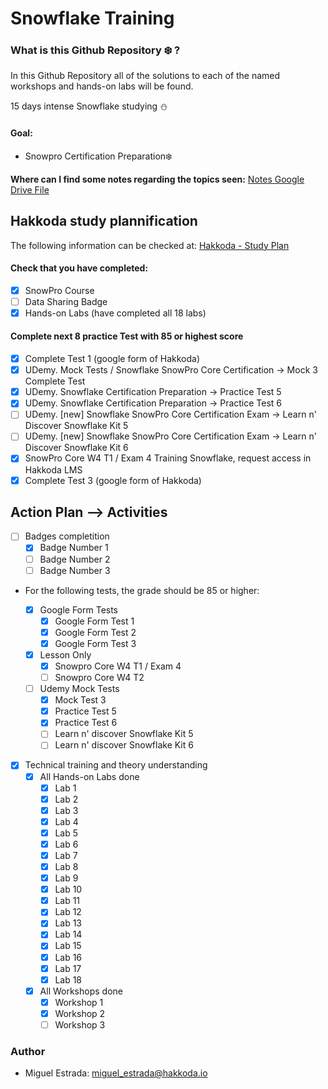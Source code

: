 # Snowflake Training

### What is this Github Repository :snowflake: ?

In this Github Repository all of the solutions to each of the named workshops and hands-on labs will be found.

15 days intense Snowflake studying :snowman:

#### Goal:

- Snowpro Certification Preparation:snowflake:


**Where can I find some notes regarding the topics seen:** [Notes Google Drive File](https://docs.google.com/document/d/162gV1g6Q9Sh7hvuc6Ji333HJc_IUs8Al03oEo9RLUgI/edit?usp=sharing)


## Hakkoda study plannification

The following information can be checked at: [Hakkoda - Study Plan](https://hakkoda.atlassian.net/wiki/spaces/OPERATIONS/pages/164203/Hakkoda+-+New+Hire+Onboarding+Process)

#### Check that you have completed:

- [x] SnowPro Course
- [ ] Data Sharing Badge
- [x] Hands-on Labs (have completed all 18 labs) 

#### Complete next 8 practice Test with 85 or highest score

- [x] Complete Test 1 (google form of Hakkoda)
- [x] UDemy. Mock Tests / Snowflake SnowPro Core Certification → Mock 3 Complete Test
- [x] UDemy. Snowflake Certification Preparation → Practice Test 5
- [x] UDemy. Snowflake Certification Preparation → Practice Test 6
- [ ] UDemy. [new] Snowflake SnowPro Core Certification Exam → Learn n' Discover Snowflake Kit 5
- [ ] UDemy. [new] Snowflake SnowPro Core Certification Exam → Learn n' Discover Snowflake Kit 6
- [x] SnowPro Core W4 T1 / Exam 4 Training Snowflake, request access in Hakkoda LMS
- [x] Complete Test 3 (google form of Hakkoda)

## Action Plan --> Activities

- [ ] Badges completition
  - [x] Badge Number 1
  - [ ] Badge Number 2
  - [ ] Badge Number 3

- For the following tests, the grade should be 85 or higher:

  - [x] Google Form Tests
    - [x] Google Form Test 1
    - [x] Google Form Test 2
    - [x] Google Form Test 3

  - [x] Lesson Only
    - [x] Snowpro Core W4 T1 / Exam 4
    - [ ] Snowpro Core W4 T2

  - [ ] Udemy Mock Tests
    - [x] Mock Test 3
    - [x] Practice Test 5 
    - [x] Practice Test 6
    - [ ] Learn n' discover Snowflake Kit 5
    - [ ] Learn n' discover Snowflake Kit 6

- [x] Technical training and theory understanding
  - [x] All Hands-on Labs done
    - [x] Lab 1
    - [x] Lab 2
    - [x] Lab 3
    - [x] Lab 4
    - [x] Lab 5
    - [x] Lab 6
    - [x] Lab 7
    - [x] Lab 8
    - [x] Lab 9
    - [x] Lab 10
    - [x] Lab 11
    - [x] Lab 12
    - [x] Lab 13
    - [x] Lab 14
    - [x] Lab 15
    - [x] Lab 16
    - [x] Lab 17
    - [x] Lab 18

  - [x] All Workshops done
    - [x] Workshop 1
    - [x] Workshop 2
    - [ ] Workshop 3

### Author

- Miguel Estrada: [miguel_estrada@hakkoda.io](mailto:miguel_estrada@hakkoda.io)